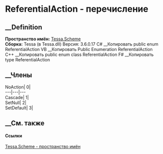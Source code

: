 # ReferentialAction - перечисление
##  __Definition
 **Пространство имён:** [Tessa.Scheme](N_Tessa_Scheme.htm)  
 **Сборка:** Tessa (в Tessa.dll) Версия: 3.6.0.17
C# __Копировать
     public enum ReferentialAction
VB __Копировать
     Public Enumeration ReferentialAction
C++ __Копировать
     public enum class ReferentialAction
F# __Копировать
     type ReferentialAction
##  __Члены
NoAction| 0|  
---|---|---  
Cascade| 1|  
SetNull| 2|  
SetDefault| 3|  
## __См. также
#### Ссылки
[Tessa.Scheme - пространство имён](N_Tessa_Scheme.htm)
